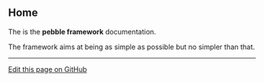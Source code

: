 ## Home

The is the **pebble framework** documentation. 

The framework aims at being as simple as possible but no simpler than that. 


<hr /><a href='https://github.com/diversen/pebble-framework-docs/blob/main/src-docs/000-index.md'>Edit this page on GitHub</a>